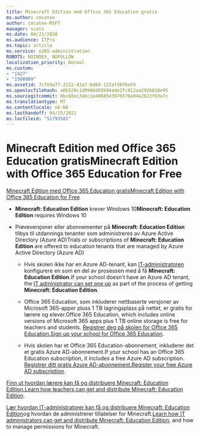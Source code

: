 ```yaml
---
title: Minecraft Edition med Office 365 Education gratis
ms.author: cmcatee
author: cmcatee-MSFT
manager: scotv
ms.date: 04/21/2020
ms.audience: ITPro
ms.topic: article
ms.service: o365-administration
ROBOTS: NOINDEX, NOFOLLOW
localization_priority: Normal
ms.custom:
- "1427"
- "1500009"
ms.assetid: 7cf69a77-2212-43a7-bd68-122afd876e59
ms.openlocfilehash: a0b529c1d9966d65604ade2fc812aa2926816e95
ms.sourcegitcommit: 8bc60ec34bc1e40685e3976576e04a2623f63a7c
ms.translationtype: MT
ms.contentlocale: nb-NO
ms.lasthandoff: 04/15/2021
ms.locfileid: "51793581"
---
```

# <a name="minecraft-edition-with-office-365-education-for-free"></a><span data-ttu-id="c2e9f-102">Minecraft Edition med Office 365 Education gratis</span><span class="sxs-lookup"><span data-stu-id="c2e9f-102">Minecraft Edition with Office 365 Education for Free</span></span>

[<span data-ttu-id="c2e9f-103">Minecraft Edition med Office 365 Education gratis</span><span class="sxs-lookup"><span data-stu-id="c2e9f-103">Minecraft Edition with Office 365 Education for Free</span></span>](https://docs.microsoft.com/education/windows/get-minecraft-for-education)
  
- <span data-ttu-id="c2e9f-104">**Minecraft: Education Edition** krever Windows 10</span><span class="sxs-lookup"><span data-stu-id="c2e9f-104">**Minecraft: Education Edition** requires Windows 10</span></span>

- <span data-ttu-id="c2e9f-105">Prøveversjoner eller abonnementer på **Minecraft: Education Edition** tilbys til utdannings tenanter som administreres av Azure Active Directory (Azure AD)</span><span class="sxs-lookup"><span data-stu-id="c2e9f-105">Trials or subscriptions of **Minecraft: Education Edition** are offered to education tenants that are managed by Azure Active Directory (Azure AD)</span></span>

  - <span data-ttu-id="c2e9f-106">Hvis skolen ikke har en Azure AD-tenant, kan [IT-administratoren](https://docs.microsoft.com/education/windows/school-get-minecraft) konfigurere en som en del av prosessen med å få **Minecraft: Education Edition.**</span><span class="sxs-lookup"><span data-stu-id="c2e9f-106">If your school doesn't have an Azure AD tenant, the [IT administrator can set one up](https://docs.microsoft.com/education/windows/school-get-minecraft) as part of the process of getting **Minecraft: Education Edition**.</span></span>

  - <span data-ttu-id="c2e9f-107">Office 365 Education, som inkluderer nettbaserte versjoner av Microsoft 365-apper pluss 1 TB lagringsplass på nettet, er gratis for lærere og elever.</span><span class="sxs-lookup"><span data-stu-id="c2e9f-107">Office 365 Education, which includes online versions of Microsoft 365 apps plus 1 TB online storage is free for teachers and students.</span></span> <span data-ttu-id="c2e9f-108">[Registrer deg på skolen for Office 365 Education.](https://www.microsoft.com/education/products/office)</span><span class="sxs-lookup"><span data-stu-id="c2e9f-108">[Sign up your school for Office 365 Education](https://www.microsoft.com/education/products/office).</span></span>

  - <span data-ttu-id="c2e9f-109">Hvis skolen har et Office 365 Education-abonnement, inkluderer det et gratis Azure AD-abonnement.</span><span class="sxs-lookup"><span data-stu-id="c2e9f-109">If your school has an Office 365 Education subscription, it includes a free Azure AD subscription.</span></span> <span data-ttu-id="c2e9f-110">[Registrer ditt gratis Azure AD-abonnement.](https://msdn.microsoft.com/library/windows/hardware/mt703369%28v=vs.85%29.aspx)</span><span class="sxs-lookup"><span data-stu-id="c2e9f-110">[Register your free Azure AD subscription](https://msdn.microsoft.com/library/windows/hardware/mt703369%28v=vs.85%29.aspx).</span></span>

<span data-ttu-id="c2e9f-111">[Finn ut hvordan lærere kan få og distribuere Minecraft: Education Edition.](https://docs.microsoft.com/education/windows/teacher-get-minecraft)</span><span class="sxs-lookup"><span data-stu-id="c2e9f-111">[Learn how teachers can get and distribute Minecraft: Education Edition](https://docs.microsoft.com/education/windows/teacher-get-minecraft).</span></span>
  
<span data-ttu-id="c2e9f-112">[Lær hvordan IT-administratorer kan få og distribuere Minecraft: Education Edition](https://docs.microsoft.com/education/windows/school-get-minecraft)og hvordan de administrerer tillatelser for Minecraft.</span><span class="sxs-lookup"><span data-stu-id="c2e9f-112">[Learn how IT administrators can get and distribute Minecraft: Education Edition](https://docs.microsoft.com/education/windows/school-get-minecraft), and how to manage permissions for Minecraft.</span></span>
